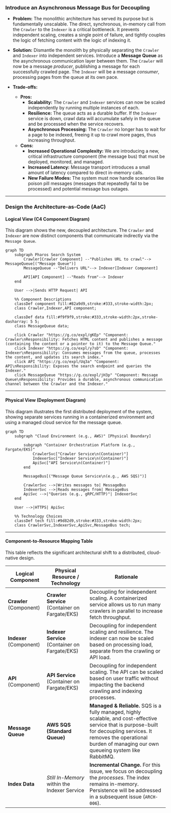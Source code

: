### **Introduce an Asynchronous Message Bus for Decoupling**

*   **Problem:** The monolithic architecture has served its purpose but is fundamentally unscalable. The direct, synchronous, in-memory call from the `Crawler` to the `Indexer` is a critical bottleneck. It prevents independent scaling, creates a single point of failure, and tightly couples the logic of fetching content with the logic of indexing it.

*   **Solution:** Dismantle the monolith by physically separating the `Crawler` and `Indexer` into independent services. Introduce a **Message Queue** as the asynchronous communication layer between them. The `Crawler` will now be a message *producer*, publishing a message for each successfully crawled page. The `Indexer` will be a message *consumer*, processing pages from the queue at its own pace.

*   **Trade-offs:**
    *   **Pros:**
        *   **Scalability:** The `Crawler` and `Indexer` services can now be scaled independently by running multiple instances of each.
        *   **Resilience:** The queue acts as a durable buffer. If the `Indexer` service is down, crawl data will accumulate safely in the queue and be processed when the service recovers.
        *   **Asynchronous Processing:** The `Crawler` no longer has to wait for a page to be indexed, freeing it up to crawl more pages, thus increasing throughput.
    *   **Cons:**
        *   **Increased Operational Complexity:** We are introducing a new, critical infrastructure component (the message bus) that must be deployed, monitored, and managed.
        *   **Increased Latency:** Message transport introduces a small amount of latency compared to direct in-memory calls.
        *   **New Failure Modes:** The system must now handle scenarios like poison pill messages (messages that repeatedly fail to be processed) and potential message bus outages.

---

### **Design the Architecture-as-Code (AaC)**

#### **Logical View (C4 Component Diagram)**

This diagram shows the new, decoupled architecture. The `Crawler` and `Indexer` are now distinct components that communicate indirectly via the `Message Queue`.

```mermaid
graph TD
    subgraph Pharos Search System
        Crawler[Crawler Component] --"Publishes URL to crawl"--> MessageQueue[("Message Queue")]
        MessageQueue --"Delivers URL"--> Indexer[Indexer Component]
        
        API[API Component] --"Reads from"--> Indexer
    end

    User -->|Sends HTTP Request| API

    %% Component Descriptions
    classDef component fill:#82a9d9,stroke:#333,stroke-width:2px;
    class Crawler,Indexer,API component;

    classDef data fill:#f9f9f9,stroke:#333,stroke-width:2px,stroke-dasharray: 5 5;
    class MessageQueue data;

    click Crawler "https://g.co/expl/gKEp" "Component: Crawler\nResponsibility: Fetches HTML content and publishes a message (containing the content or a pointer to it) to the Message Queue."
    click Indexer "https://g.co/expl/y7sD" "Component: Indexer\nResponsibility: Consumes messages from the queue, processes the content, and updates its search index."
    click API "https://g.co/expl/Uq3a" "Component: API\nResponsibility: Exposes the search endpoint and queries the Indexer."
    click MessageQueue "https://g.co/expl/jH3p" "Component: Message Queue\nResponsibility: Provides a durable, asynchronous communication channel between the Crawler and the Indexer."
```

---

#### **Physical View (Deployment Diagram)**

This diagram illustrates the first distributed deployment of the system, showing separate services running in a containerized environment and using a managed cloud service for the message queue.

```mermaid
graph TD
    subgraph "Cloud Environment (e.g., AWS)" [Physical Boundary]
        
        subgraph "Container Orchestration Platform (e.g., Fargate/EKS)"
            CrawlerSvc["Crawler Service\n(Container)"]
            IndexerSvc["Indexer Service\n(Container)"]
            ApiSvc["API Service\n(Container)"]
        end

        MessageBus[("Message Queue Service\n(e.g., AWS SQS)")]

        CrawlerSvc -->|Writes messages to| MessageBus
        IndexerSvc -->|Reads messages from| MessageBus
        ApiSvc -->|"Queries (e.g., gRPC/HTTP)"| IndexerSvc
    end

    User -->|HTTPS| ApiSvc

    %% Technology Choices
    classDef tech fill:#9d82d9,stroke:#333,stroke-width:2px;
    class CrawlerSvc,IndexerSvc,ApiSvc,MessageBus tech;
```

---

#### **Component-to-Resource Mapping Table**

This table reflects the significant architectural shift to a distributed, cloud-native design.

| Logical Component            | Physical Resource / Technology                          | Rationale                                                                                                                                                             |
| ---------------------------- | ------------------------------------------------------- | --------------------------------------------------------------------------------------------------------------------------------------------------------------------- |
| **Crawler** (Component)      | **Crawler Service** (Container on Fargate/EKS)          | Decoupling for independent scaling. A containerized service allows us to run many crawlers in parallel to increase fetch throughput.                                |
| **Indexer** (Component)      | **Indexer Service** (Container on Fargate/EKS)          | Decoupling for independent scaling and resilience. The indexer can now be scaled based on processing load, separate from the crawling or API load.                |
| **API** (Component)          | **API Service** (Container on Fargate/EKS)              | Decoupling for independent scaling. The API can be scaled based on user traffic without impacting the backend crawling and indexing processes.                         |
| **Message Queue**            | **AWS SQS (Standard Queue)**                            | **Managed & Reliable.** SQS is a fully managed, highly scalable, and cost-effective service that is purpose-built for decoupling services. It removes the operational burden of managing our own queueing system like RabbitMQ. |
| **Index Data**               | *Still In-Memory* within the Indexer Service            | **Incremental Change.** For this issue, we focus on decoupling the *processes*. The index remains in-memory. Persistence will be addressed in a subsequent issue (`ARCH-006`). |
